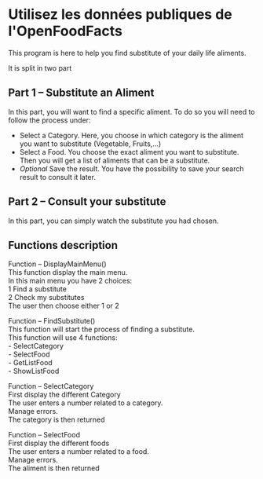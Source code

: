 # Utilisez les données publiques de l'OpenFoodFacts

This program is here to help you find substitute of your daily life aliments.


It is split in two part


## Part 1 – Substitute an Aliment
In this part, you will want to find a specific aliment. To do so you will need to follow the process under:
-	Select a Category. Here, you choose in which category is the aliment you want to substitute (Vegetable, Fruits,…)
-	Select a Food. You choose the exact aliment you want to substitute. Then you will get a list of aliments that can be a substitute.
-	*Optional* Save the result. You have the possibility to save your search result to consult it later.


## Part 2 – Consult your substitute  
In this part, you can simply watch the substitute you had chosen.


## Functions description


Function – DisplayMainMenu()  
    This function display the main menu.  
    In this main menu you have 2 choices:  
    1	Find a substitute  
    2	Check my substitutes  
    The user then choose either 1 or 2  


Function – FindSubstitute()  
    This function will start the process of finding a substitute.  
    This function will use 4 functions:  
    -	SelectCategory   
    -	SelectFood   
    -	GetListFood   
    -	ShowListFood   


Function – SelectCategory    
    First display the different Category  
    The user enters a number related to a category.  
    Manage errors.  
    The category is then returned  


Function – SelectFood   
    First display the different foods  
    The user enters a number related to a food.  
    Manage errors.  
    The aliment is then returned  


